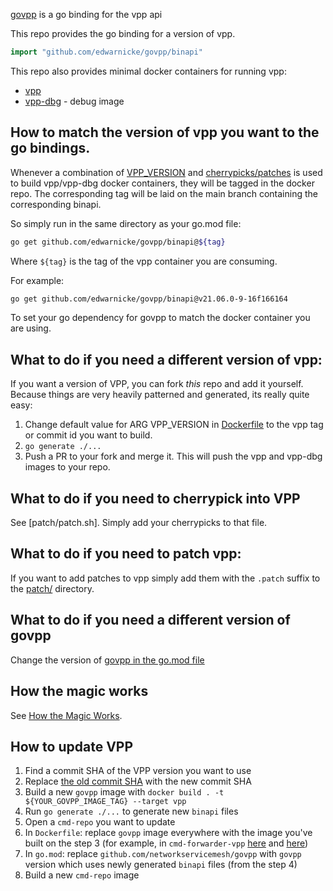 [govpp](https://github.com/FDio/govpp/blob/master/README.md) is a go binding for the vpp api

This repo provides the go binding for a version of vpp.

```go
import "github.com/edwarnicke/govpp/binapi"
```

This repo also provides minimal docker containers for running vpp:

- [vpp](https://github.com/users/edwarnicke/packages/container/package/govpp%2Fvpp)
- [vpp-dbg](https://github.com/users/edwarnicke/packages/container/package/govpp%2Fvpp) - debug image

## How to match the version of vpp you want to the go bindings.

Whenever a combination of [VPP_VERSION](https://github.com/edwarnicke/govpp/blob/e0e3b4843cf510bccc6e6a6eac43729a5e5fa42f/Dockerfile#L1)
and [cherrypicks/patches](https://github.com/edwarnicke/govpp/blob/e0e3b4843cf510bccc6e6a6eac43729a5e5fa42f/patch/patch.sh) is used to build vpp/vpp-dbg docker containers,
they will be tagged in the docker repo.  The corresponding tag will be laid on the main branch containing the corresponding
binapi.

So simply run in the same directory as your go.mod file:

```bash
go get github.com/edwarnicke/govpp/binapi@${tag}
```

Where `${tag}` is the tag of the vpp container you are consuming.

For example:

```bash
go get github.com/edwarnicke/govpp/binapi@v21.06.0-9-16f166164
```

To set your go dependency for govpp to match the docker container you are using.

## What to do if you need a different version of vpp:

If you want a version of VPP, you can fork *this* repo and add it yourself.
Because things are very heavily patterned and generated, its really quite easy:

1. Change default value for ARG VPP_VERSION in [Dockerfile](https://github.com/edwarnicke/govpp/blob/main/Dockerfile#L1) to the vpp tag or commit id you want to build.
2. ```go generate ./...```
3. Push a PR to your fork and merge it.  This will push the vpp and vpp-dbg images to your repo.

## What to do if you need to cherrypick into VPP

See [patch/patch.sh].  Simply add your cherrypicks to that file.

## What to do if you need to patch vpp:

If you want to add patches to vpp simply add them with the `.patch` suffix to the [patch/](https://github.com/edwarnicke/govpp/blob/main/patch/) directory.

## What to do if you need a different version of govpp

Change the version of [govpp in the go.mod file](https://github.com/edwarnicke/govpp/blob/main/go.mod#L5)

## How the magic works ##

See [How the Magic Works](https://github.com/edwarnicke/govpp/issues/16).

## How to update VPP
1. Find a commit SHA of the VPP version you want to use
2. Replace [the old commit SHA](https://github.com/networkservicemesh/govpp/blob/main/Dockerfile#L1C17-L1C57) with the new commit SHA
3. Build a new `govpp` image with `docker build . -t ${YOUR_GOVPP_IMAGE_TAG} --target vpp`
4. Run `go generate ./...` to generate new `binapi` files
5. Open a `cmd-repo` you want to update
6. In `Dockerfile`: replace `govpp` image everywhere with the image you've built on the step 3 (for example, in `cmd-forwarder-vpp` [here](https://github.com/networkservicemesh/cmd-forwarder-vpp/blob/main/Dockerfile#L2) and [here](https://github.com/networkservicemesh/cmd-forwarder-vpp/blob/main/Dockerfile#L35))
7. In `go.mod`: replace `github.com/networkservicemesh/govpp` with `govpp` version which uses newly generated `binapi` files (from the step 4)
8. Build a new `cmd-repo` image